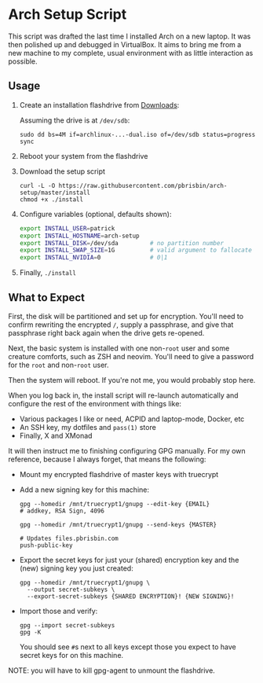 # Arch Setup Script

This script was drafted the last time I installed Arch on a new laptop. It was
then polished up and debugged in VirtualBox. It aims to bring me from a new
machine to my complete, usual environment with as little interaction as
possible.

## Usage

1. Create an installation flashdrive from [Downloads][]:

   Assuming the drive is at `/dev/sdb`:

   ```
   sudo dd bs=4M if=archlinux-...-dual.iso of=/dev/sdb status=progress
   sync
   ```

1. Reboot your system from the flashdrive

1. Download the setup script

   ```
   curl -L -O https://raw.githubusercontent.com/pbrisbin/arch-setup/master/install
   chmod +x ./install
   ```

1. Configure variables (optional, defaults shown):

   ```bash
   export INSTALL_USER=patrick
   export INSTALL_HOSTNAME=arch-setup
   export INSTALL_DISK=/dev/sda         # no partition number
   export INSTALL_SWAP_SIZE=1G          # valid argument to fallocate
   export INSTALL_NVIDIA=0              # 0|1
   ```

1. Finally, `./install`

## What to Expect

First, the disk will be partitioned and set up for encryption. You'll need to
confirm rewriting the encrypted `/`, supply a passphrase, and give that
passphrase right back again when the drive gets re-opened.

Next, the basic system is installed with one non-`root` user and some creature
comforts, such as ZSH and neovim. You'll need to give a password for the `root`
and non-`root` user.

Then the system will reboot. If you're not me, you would probably stop here.

When you log back in, the install script will re-launch automatically and
configure the rest of the environment with things like:

- Various packages I like or need, ACPID and laptop-mode, Docker, etc
- An SSH key, my dotfiles and `pass(1)` store
- Finally, X and XMonad

It will then instruct me to finishing configuring GPG manually. For my own
reference, because I always forget, that means the following:

- Mount my encrypted flashdrive of master keys with truecrypt
- Add a new signing key for this machine:

  ```
  gpg --homedir /mnt/truecrypt1/gnupg --edit-key {EMAIL}
  # addkey, RSA Sign, 4096
  ```

  ```
  gpg --homedir /mnt/truecrypt1/gnupg --send-keys {MASTER}

  # Updates files.pbrisbin.com
  push-public-key
  ```

- Export the secret keys for just your (shared) encryption key and the (new)
  signing key you just created:

  ```
  gpg --homedir /mnt/truecrypt1/gnupg \
    --output secret-subkeys \
    --export-secret-subkeys {SHARED ENCRYPTION}! {NEW SIGNING}!
  ```

- Import those and verify:

  ```
  gpg --import secret-subkeys
  gpg -K
  ```

  You should see `#`s next to all keys except those you expect to have secret
  keys for on this machine.

NOTE: you will have to kill gpg-agent to unmount the flashdrive.

[downloads]: https://www.archlinux.org/download/
